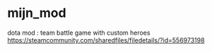 # mijn_mod
dota mod : team battle game with custom heroes
https://steamcommunity.com/sharedfiles/filedetails/?id=556973198
